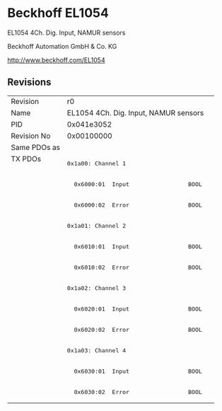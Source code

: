 # Beckhoff EL1054

EL1054 4Ch. Dig. Input, NAMUR sensors

Beckhoff Automation GmbH & Co. KG

http://www.beckhoff.com/EL1054

## Revisions
<table>
<tr >
<td>Revision</td>
<td><div class="foo">r0</div></td>
</tr>
<tr >
<td>Name</td>
<td><div class="foo">EL1054 4Ch. Dig. Input, NAMUR sensors</div></td>
</tr>
<tr >
<td>PID</td>
<td><div class="foo">0x041e3052</div></td>
</tr>
<tr >
<td>Revision No</td>
<td>0x00100000</td>
</tr>
<tr >
<td>Same PDOs as</td>
<td></td>
</tr>
<tr class="txpdo pdosection">
<td rowspan=12 valign=top>TX PDOs</td>
<td><pre>0x1a00: Channel 1</pre></td>
<td></td>
</tr>
<tr class="txpdo">
<td><pre>  0x6000:01  Input                 BOOL</pre></td>
</tr>
<tr class="txpdo">
<td><pre>  0x6000:02  Error                 BOOL</pre></td>
</tr>
<tr class="txpdo pdosection">
<td><pre>0x1a01: Channel 2</pre></td>
</tr>
<tr class="txpdo">
<td><pre>  0x6010:01  Input                 BOOL</pre></td>
</tr>
<tr class="txpdo">
<td><pre>  0x6010:02  Error                 BOOL</pre></td>
</tr>
<tr class="txpdo pdosection">
<td><pre>0x1a02: Channel 3</pre></td>
</tr>
<tr class="txpdo">
<td><pre>  0x6020:01  Input                 BOOL</pre></td>
</tr>
<tr class="txpdo">
<td><pre>  0x6020:02  Error                 BOOL</pre></td>
</tr>
<tr class="txpdo pdosection">
<td><pre>0x1a03: Channel 4</pre></td>
</tr>
<tr class="txpdo">
<td><pre>  0x6030:01  Input                 BOOL</pre></td>
</tr>
<tr class="txpdo">
<td><pre>  0x6030:02  Error                 BOOL</pre></td>
</tr>
</table>
